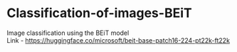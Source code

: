 # Classification-of-images-BEiT
Image classification using the BEiT model\
Link - https://huggingface.co/microsoft/beit-base-patch16-224-pt22k-ft22k
